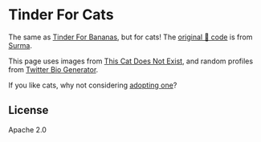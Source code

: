 # Tinder For Cats

The same as [Tinder For Bananas](https://tinderforbananas.com/), but for cats!
The [original 🍌 code](https://github.com/surma/tinderforbananas.com) is from [Surma](https://twitter.com/DasSurma).

This page uses images from [This Cat Does Not Exist](https://thiscatdoesnotexist.com/), and random profiles from [Twitter Bio Generator](https://www.twitterbiogenerator.com/generate).

If you like cats, why not considering [adopting one](https://www.google.com/search?q=cat+shelters+near+me)?

## License
Apache 2.0

